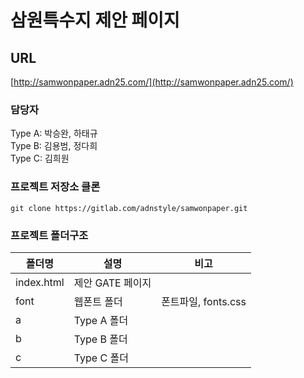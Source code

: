 # 삼원특수지 제안 페이지

## URL
[http://samwonpaper.adn25.com/](http://samwonpaper.adn25.com/)


### 담당자 
Type A: 박승완, 하태규  
Type B: 김용범, 정다희  
Type C: 김희원

### 프로젝트 저장소 클론
```
git clone https://gitlab.com/adnstyle/samwonpaper.git
```

### 프로젝트 폴더구조

|폴더명|설명|비고|
|------------|----------------|--------------|
|index.html|제안 GATE 페이지|
|font|웹폰트 폴더|폰트파일, fonts.css|
|a|Type A 폴더||
|b|Type B 폴더||
|c|Type C 폴더||